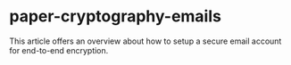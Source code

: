 # paper-cryptography-emails
This article offers an overview about how to setup a secure email account for end-to-end encryption.
